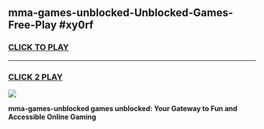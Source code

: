 
## mma-games-unblocked-Unblocked-Games-Free-Play #xy0rf
<h3>
<a href="https://us.freeplayer.one?title=mma-games-unblocked&ref=9M">CLICK TO PLAY</a></h3>
<hr>

<h3>
<a href="https://us.freeplayer.one?title=mma-games-unblocked&ref=9M">CLICK 2 PLAY</a>
  
</h3>

<a href="https://us.freeplayer.one?title=mma-games-unblocked&ref=9M"><img src="https://clearcache.store/games.png"></a>


**mma-games-unblocked games unblocked: Your Gateway to Fun and Accessible Online Gaming**
